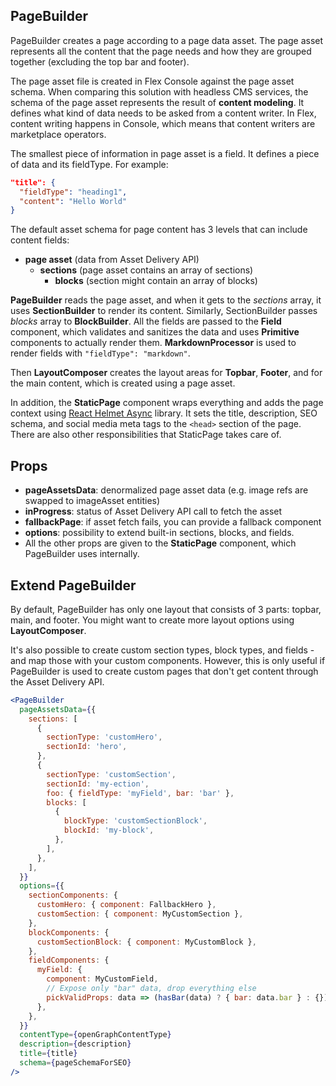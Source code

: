 ## PageBuilder

PageBuilder creates a page according to a page data asset. The page asset represents all the content
that the page needs and how they are grouped together (excluding the top bar and footer).

The page asset file is created in Flex Console against the page asset schema. When comparing this
solution with headless CMS services, the schema of the page asset represents the result of **content
modeling**. It defines what kind of data needs to be asked from a content writer. In Flex, content
writing happens in Console, which means that content writers are marketplace operators.

The smallest piece of information in page asset is a field. It defines a piece of data and its fieldType.
For example:

```json
"title": {
  "fieldType": "heading1",
  "content": "Hello World"
}
```

The default asset schema for page content has 3 levels that can include content fields:

- **page asset** (data from Asset Delivery API)
  - **sections** (page asset contains an array of sections)
    - **blocks** (section might contain an array of blocks)

**PageBuilder** reads the page asset, and when it gets to the _sections_ array, it uses
**SectionBuilder** to render its content. Similarly, SectionBuilder passes _blocks_ array to
**BlockBuilder**. All the fields are passed to the **Field** component, which validates and
sanitizes the data and uses **Primitive** components to actually render them. **MarkdownProcessor**
is used to render fields with `"fieldType": "markdown"`.

Then **LayoutComposer** creates the layout areas for **Topbar**, **Footer**, and for the main
content, which is created using a page asset.

In addition, the **StaticPage** component wraps everything and adds the page context using
[React Helmet Async](https://github.com/staylor/react-helmet-async) library. It sets the title,
description, SEO schema, and social media meta tags to the `<head>` section of the page. There are
also other responsibilities that StaticPage takes care of.

## Props

- **pageAssetsData**: denormalized page asset data (e.g. image refs are swapped to imageAsset
  entities)
- **inProgress**: status of Asset Delivery API call to fetch the asset
- **fallbackPage**: if asset fetch fails, you can provide a fallback component
- **options**: possibility to extend built-in sections, blocks, and fields.
- All the other props are given to the **StaticPage** component, which PageBuilder uses internally.

## Extend PageBuilder

By default, PageBuilder has only one layout that consists of 3 parts: topbar, main, and footer. You
might want to create more layout options using **LayoutComposer**.

It's also possible to create custom section types, block types, and fields - and map those with your
custom components. However, this is only useful if PageBuilder is used to create custom pages that
don't get content through the Asset Delivery API.

```jsx
<PageBuilder
  pageAssetsData={{
    sections: [
      {
        sectionType: 'customHero',
        sectionId: 'hero',
      },
      {
        sectionType: 'customSection',
        sectionId: 'my-ection',
        foo: { fieldType: 'myField', bar: 'bar' },
        blocks: [
          {
            blockType: 'customSectionBlock',
            blockId: 'my-block',
          },
        ],
      },
    ],
  }}
  options={{
    sectionComponents: {
      customHero: { component: FallbackHero },
      customSection: { component: MyCustomSection },
    },
    blockComponents: {
      customSectionBlock: { component: MyCustomBlock },
    },
    fieldComponents: {
      myField: {
        component: MyCustomField,
        // Expose only "bar" data, drop everything else
        pickValidProps: data => (hasBar(data) ? { bar: data.bar } : {}),
      },
    },
  }}
  contentType={openGraphContentType}
  description={description}
  title={title}
  schema={pageSchemaForSEO}
/>
```
